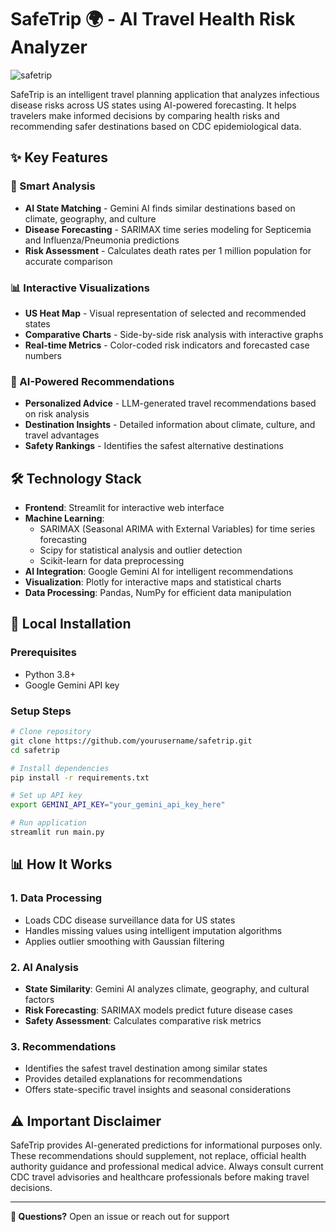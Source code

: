 # SafeTrip 🌍 - AI Travel Health Risk Analyzer

![safetrip](https://github.com/user-attachments/assets/3f689ee7-42a3-4e3d-afeb-43e6b0de59ae)

SafeTrip is an intelligent travel planning application that analyzes infectious disease risks across US states using AI-powered forecasting. It helps travelers make informed decisions by comparing health risks and recommending safer destinations based on CDC epidemiological data.

## ✨ Key Features

### 🎯 Smart Analysis
- **AI State Matching** - Gemini AI finds similar destinations based on climate, geography, and culture
- **Disease Forecasting** - SARIMAX time series modeling for Septicemia and Influenza/Pneumonia predictions
- **Risk Assessment** - Calculates death rates per 1 million population for accurate comparison

### 📊 Interactive Visualizations
- **US Heat Map** - Visual representation of selected and recommended states
- **Comparative Charts** - Side-by-side risk analysis with interactive graphs
- **Real-time Metrics** - Color-coded risk indicators and forecasted case numbers

### 🤖 AI-Powered Recommendations
- **Personalized Advice** - LLM-generated travel recommendations based on risk analysis
- **Destination Insights** - Detailed information about climate, culture, and travel advantages
- **Safety Rankings** - Identifies the safest alternative destinations

## 🛠️ Technology Stack

- **Frontend**: Streamlit for interactive web interface
- **Machine Learning**: 
  - SARIMAX (Seasonal ARIMA with External Variables) for time series forecasting
  - Scipy for statistical analysis and outlier detection
  - Scikit-learn for data preprocessing
- **AI Integration**: Google Gemini AI for intelligent recommendations
- **Visualization**: Plotly for interactive maps and statistical charts
- **Data Processing**: Pandas, NumPy for efficient data manipulation

## 🚀 Local Installation

### Prerequisites
- Python 3.8+
- Google Gemini API key

### Setup Steps
```bash
# Clone repository
git clone https://github.com/yourusername/safetrip.git
cd safetrip

# Install dependencies
pip install -r requirements.txt

# Set up API key
export GEMINI_API_KEY="your_gemini_api_key_here"

# Run application
streamlit run main.py
```

## 📊 How It Works

### 1. Data Processing
- Loads CDC disease surveillance data for US states
- Handles missing values using intelligent imputation algorithms
- Applies outlier smoothing with Gaussian filtering

### 2. AI Analysis
- **State Similarity**: Gemini AI analyzes climate, geography, and cultural factors
- **Risk Forecasting**: SARIMAX models predict future disease cases
- **Safety Assessment**: Calculates comparative risk metrics

### 3. Recommendations
- Identifies the safest travel destination among similar states
- Provides detailed explanations for recommendations
- Offers state-specific travel insights and seasonal considerations

## ⚠️ Important Disclaimer

SafeTrip provides AI-generated predictions for informational purposes only. These recommendations should supplement, not replace, official health authority guidance and professional medical advice. Always consult current CDC travel advisories and healthcare professionals before making travel decisions.

---

**📧 Questions?** Open an issue or reach out for support
